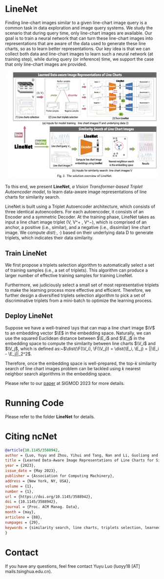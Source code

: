 # LineNet

Finding line-chart images similar to a given line-chart image query is a common task in data exploration and image query systems. We study the scenario that during query time, only line-chart images are available. Our goal is to train a neural network that can turn these line-chart images into representations that are aware of the data used to generate these line charts, so as to learn better representations.
Our key idea is that we can collect both data and line-chart images to learn such a neural network (at training step), while during query (or inference) time, we support the case that only line-chart images are provided.


<img src="./img/teaser.png" width="700">

To this end, we present <b>LineNet</b>, <i>a Vision Transformer-based Triplet Autoencoder model</i>, to learn data-aware image representations of line charts for similarity search.

LineNet is built using a Triplet Autoencoder architecture, which consists of three identical autoencoders. For each autoencoder, it consists of an Encoder and a symmetric Decoder. At the training phase, LineNet takes as input a line chart image triplet (V, V^+ , V^−), which is comprised of an anchor, a positive (i.e., similar), and a negative (i.e., dissimilar) line chart image. We compute <i>dist</i>(·, ·) based on their underlying data D to generate triplets, which indicates their data similarity.

## Train LineNet

We first propose a triplets selection algorithm to automatically select a set of training samples (i.e., a set of triplets). This algorithm can produce a larger number of effective training samples for training LineNet.

Furthermore, we judiciously select a small set of most representative triplets to make the learning process more effective and efficient. Therefore, we further design a diversified triplets selection algorithm to pick a set of discriminative triplets from a mini-batch to optimize the learning process.


## Deploy LineNet

Suppose we have a well-trained \sys that can map a line chart image $\V$ to an  embedding vector $\E$ in the embedding space. Naturally, we can use the squared Euclidean distance between $\E_i$ and $\E_j$ in the embedding space to compute the similarity between line charts $\V_i$ and $\V_j$, which is defined as:~$\dist(\F(\V_i), \F(\V_j)) = \dist(\E_i, \E_j) = ||\E_i - \E_j||_2^2$.

Therefore, once the embedding space is well-prepared, the top-$k$ similarity search of line chart images problem can be  tackled using $k$ nearest neighbor search algorithms in the embedding space.

Please refer to our [paper](https://luoyuyu.vip/files/SIGMOD2023-LineNet.pdf) at SIGMOD 2023 for more details.


# Running Code

Please refer to the folder **LineNet** for details.


# Citing ncNet

```bibTeX
@article{10.1145/3588942,
author = {Luo, Yuyu and Zhou, Yihui and Tang, Nan and Li, Guoliang and Chai, Chengliang and Shen, Leixian},
title = {Learned Data-Aware Image Representations of Line Charts for Similarity Search},
year = {2023},
issue_date = {May 2023},
publisher = {Association for Computing Machinery},
address = {New York, NY, USA},
volume = {1},
number = {1},
url = {https://doi.org/10.1145/3588942},
doi = {10.1145/3588942},
journal = {Proc. ACM Manag. Data},
month = {may},
articleno = {88},
numpages = {29},
keywords = {similarity search, line charts, triplets selection, learned representations}
}
```

# Contact
If you have any questions, feel free contact Yuyu Luo (luoyy18 [AT] mails.tsinghua.edu.cn).
